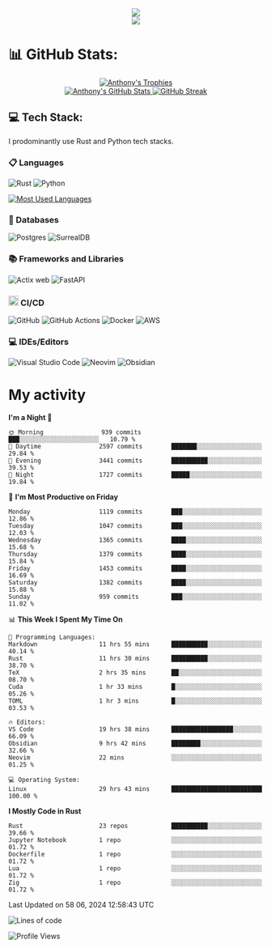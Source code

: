 
<!--profile banner-->
<div align="center">
  <img src="https://svg-banners.vercel.app/api?type=typeWriter&text1=Anthony%20Rubick&width=800&height=150" />
</div>

<!--profile views-->
<div align="center">
  <a href="https://u8views.com/github/AnthonyMichaelTDM">
    <img src="https://u8views.com/api/v1/github/profiles/68485672/views/day-week-month-total-count.svg">
  </a>
</div>

# 📊 GitHub Stats:

<!--trophies https://github.com/ryo-ma/github-profile-trophy -->
<div align="center"> 
  <a href="https://github.com/ryo-ma/github-profile-trophy">
    <picture>
      <source
        srcset="https://github-profile-trophy.vercel.app/?username=anthonymichaeltdm&theme=gitdimmed&no-frame=true&no-bg=true&column=-1"
        media="(prefers-color-scheme: dark)"
      />
      <source
        srcset="https://github-profile-trophy.vercel.app/?username=anthonymichaeltdm&theme=_____&no-frame=true&no-bg=true&column=-1"
        media="(prefers-color-scheme: light), (prefers-color-scheme: no-preference)"
      />
      <img src="https://github-profile-trophy.vercel.app/?username=anthonymichaeltdm&theme=gitdimmed&no-frame=true&no-bg=true&column=-1" alt="Anthony's Trophies" />
    </picture>
  </a>
</div>

<div align="center">
  <a href="https://github.com/anuraghazra/github-readme-stats">
    <picture>
      <source
        srcset="https://github-readme-stats.vercel.app/api?username=anthonymichaeltdm&show_icons=true&locale=en&theme=github_dark_dimmed&count_private=true&hide_border=true&include_all_commits=true"
        media="(prefers-color-scheme: dark)"
      />
      <source
        srcset="https://github-readme-stats.vercel.app/api?username=anthonymichaeltdm&show_icons=true&locale=en&theme=___&count_private=true&hide_border=true&include_all_commits=true"
        media="(prefers-color-scheme: light), (prefers-color-scheme: no-preference)"
      />
      <img src="https://github-readme-stats.vercel.app/api?username=anthonymichaeltdm&show_icons=true&locale=en&theme=github_dark_dimmed&count_private=true&hide_border=true&include_all_commits=true" alt="Anthony's GitHub Stats" />
    </picture>
  </a>
  
  <!--streak https://git.io/streak-stats -->
  <a href="https://git.io/streak-stats">
    <picture>
      <source
        srcset="https://streak-stats.demolab.com?user=AnthonyMichaelTDM&theme=github_dark_dimmed&hide_border=true"
        media="(prefers-color-scheme: dark)"
      />
      <source
        srcset="https://streak-stats.demolab.com?user=AnthonyMichaelTDM&theme=_____&hide_border=true"
        media="(prefers-color-scheme: light), (prefers-color-scheme: no-preference)"
      />
      <img src="https://streak-stats.demolab.com?user=AnthonyMichaelTDM&theme=github_dark_dimmed&hide_border=true" alt="GitHub Streak" />
    </picture>
  </a>
</div>

<!--favorite languages and tools, and most used langs-->
## 💻 Tech Stack:

I prodominantly use Rust and Python tech stacks.

### 📋 Languages

![Rust](https://img.shields.io/badge/rust-%23000000.svg?style=for-the-badge&logo=rust&logoColor=white)
![Python](https://img.shields.io/badge/python-3670A0?style=for-the-badge&logo=python&logoColor=ffdd54)

<!--most used languages-->
  <a href="https://github.com/anuraghazra/github-readme-stats">
    <picture>
      <source
        srcset="https://github-readme-stats.vercel.app/api/top-langs?username=anthonymichaeltdm&show_icons=true&locale=en&layout=compact&theme=github_dark_dimmed&count_private=true&size_weight=0.5&count_weight=0.5&hide_border=true"
        media="(prefers-color-scheme: dark)"
      />
      <source
        srcset="https://github-readme-stats.vercel.app/api/top-langs?username=anthonymichaeltdm&show_icons=true&locale=en&layout=compact&theme=____&langs_count=8&count_private=true&size_weight=0.5&count_weight=0.5&hide_border=true"
        media="(prefers-color-scheme: light), (prefers-color-scheme: no-preference)"
      />
      <img src="https://github-readme-stats.vercel.app/api/top-langs?username=anthonymichaeltdm&show_icons=true&locale=en&layout=compact&theme=github_dark_dimmed&count_private=true&size_weight=0.5&count_weight=0.5&hide_border=true" alt="Most Used Languages" />
    </picture>
  </a>

### 💾 Databases

![Postgres](https://img.shields.io/badge/postgres-%23316192.svg?style=for-the-badge&logo=postgresql&logoColor=white)
![SurrealDB](https://img.shields.io/badge/SurrealDB-FF00A0?style=for-the-badge&logo=surrealdb&logoColor=white)

### 📚 Frameworks and Libraries

![Actix web](https://img.shields.io/badge/Actix-000?logo=actix&logoColor=fff&style=for-the-badge)
![FastAPI](https://img.shields.io/badge/FastAPI-005571?style=for-the-badge&logo=fastapi)

### <code><img width="20" src="https://user-images.githubusercontent.com/25181517/183868728-b2e11072-00a5-47e2-8a4e-4ebbb2b8c554.png" alt="CI/CD" title="CI/CD"/></code> CI/CD

![GitHub](https://img.shields.io/badge/GitHub-181717?logo=github&logoColor=fff&style=for-the-badge)
![GitHub Actions](https://img.shields.io/badge/github%20actions-%232671E5.svg?style=for-the-badge&logo=githubactions&logoColor=white)
![Docker](https://img.shields.io/badge/Docker-2496ED?logo=docker&logoColor=fff&style=for-the-badge)
![AWS](https://img.shields.io/badge/AWS-%23FF9900.svg?style=for-the-badge&logo=amazon-aws&logoColor=white)

### 💻 IDEs/Editors

![Visual Studio Code](https://img.shields.io/badge/Visual%20Studio%20Code-0078d7.svg?style=for-the-badge&logo=visual-studio-code&logoColor=white)
![Neovim](https://img.shields.io/badge/NeoVim-%2357A143.svg?&style=for-the-badge&logo=neovim&logoColor=white)
![Obsidian](https://img.shields.io/badge/Obsidian-%23483699.svg?style=for-the-badge&logo=obsidian&logoColor=white)

# My activity

<!--START_SECTION:activity-->

<!--END_SECTION:activity-->

<!-- weekly activity https://github.com/AnthonyMichaelTDM/waka-readme-stats -->
<!--START_SECTION:waka-->
**I'm a Night 🦉** 

```text
🌞 Morning                939 commits         ███░░░░░░░░░░░░░░░░░░░░░░   10.79 % 
🌆 Daytime                2597 commits        ███████░░░░░░░░░░░░░░░░░░   29.84 % 
🌃 Evening                3441 commits        ██████████░░░░░░░░░░░░░░░   39.53 % 
🌙 Night                  1727 commits        █████░░░░░░░░░░░░░░░░░░░░   19.84 % 
```
📅 **I'm Most Productive on Friday** 

```text
Monday                   1119 commits        ███░░░░░░░░░░░░░░░░░░░░░░   12.86 % 
Tuesday                  1047 commits        ███░░░░░░░░░░░░░░░░░░░░░░   12.03 % 
Wednesday                1365 commits        ████░░░░░░░░░░░░░░░░░░░░░   15.68 % 
Thursday                 1379 commits        ████░░░░░░░░░░░░░░░░░░░░░   15.84 % 
Friday                   1453 commits        ████░░░░░░░░░░░░░░░░░░░░░   16.69 % 
Saturday                 1382 commits        ████░░░░░░░░░░░░░░░░░░░░░   15.88 % 
Sunday                   959 commits         ███░░░░░░░░░░░░░░░░░░░░░░   11.02 % 
```


📊 **This Week I Spent My Time On** 

```text
💬 Programming Languages: 
Markdown                 11 hrs 55 mins      ██████████░░░░░░░░░░░░░░░   40.14 % 
Rust                     11 hrs 30 mins      ██████████░░░░░░░░░░░░░░░   38.70 % 
TeX                      2 hrs 35 mins       ██░░░░░░░░░░░░░░░░░░░░░░░   08.70 % 
Cuda                     1 hr 33 mins        █░░░░░░░░░░░░░░░░░░░░░░░░   05.26 % 
TOML                     1 hr 3 mins         █░░░░░░░░░░░░░░░░░░░░░░░░   03.53 % 

🔥 Editors: 
VS Code                  19 hrs 38 mins      █████████████████░░░░░░░░   66.09 % 
Obsidian                 9 hrs 42 mins       ████████░░░░░░░░░░░░░░░░░   32.66 % 
Neovim                   22 mins             ░░░░░░░░░░░░░░░░░░░░░░░░░   01.25 % 

💻 Operating System: 
Linux                    29 hrs 43 mins      █████████████████████████   100.00 % 
```

**I Mostly Code in Rust** 

```text
Rust                     23 repos            ██████████░░░░░░░░░░░░░░░   39.66 % 
Jupyter Notebook         1 repo              ░░░░░░░░░░░░░░░░░░░░░░░░░   01.72 % 
Dockerfile               1 repo              ░░░░░░░░░░░░░░░░░░░░░░░░░   01.72 % 
Lua                      1 repo              ░░░░░░░░░░░░░░░░░░░░░░░░░   01.72 % 
Zig                      1 repo              ░░░░░░░░░░░░░░░░░░░░░░░░░   01.72 % 
```




 Last Updated on 58 06, 2024 12:58:43 UTC
<!--END_SECTION:waka-->

<!--START_SECTION:loc-->
![Lines of code](https://img.shields.io/badge/From%20Hello%20World%20I%27ve%20Written-11.2%20million%20lines%20of%20code-blue)


<!--END_SECTION:loc-->

![Profile Views](https://komarev.com/ghpvc/?username=anthonymichaeltdm&label=Profile%20views&color=0e75b6&style=flat)

